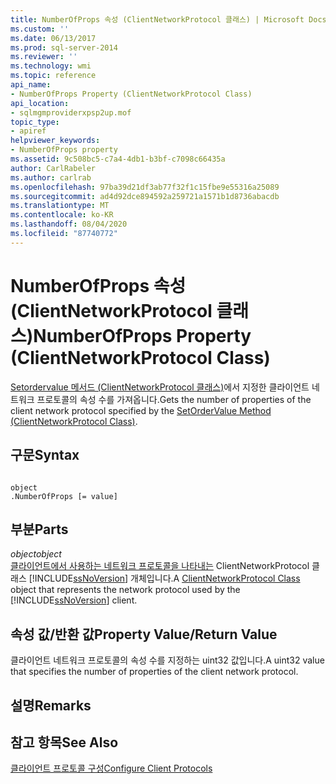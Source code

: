 ```yaml
---
title: NumberOfProps 속성 (ClientNetworkProtocol 클래스) | Microsoft Docs
ms.custom: ''
ms.date: 06/13/2017
ms.prod: sql-server-2014
ms.reviewer: ''
ms.technology: wmi
ms.topic: reference
api_name:
- NumberOfProps Property (ClientNetworkProtocol Class)
api_location:
- sqlmgmproviderxpsp2up.mof
topic_type:
- apiref
helpviewer_keywords:
- NumberOfProps property
ms.assetid: 9c508bc5-c7a4-4db1-b3bf-c7098c66435a
author: CarlRabeler
ms.author: carlrab
ms.openlocfilehash: 97ba39d21df3ab77f32f1c15fbe9e55316a25089
ms.sourcegitcommit: ad4d92dce894592a259721a1571b1d8736abacdb
ms.translationtype: MT
ms.contentlocale: ko-KR
ms.lasthandoff: 08/04/2020
ms.locfileid: "87740772"
---
```

# <a name="numberofprops-property-clientnetworkprotocol-class"></a><span data-ttu-id="988e4-102">NumberOfProps 속성(ClientNetworkProtocol 클래스)</span><span class="sxs-lookup"><span data-stu-id="988e4-102">NumberOfProps Property (ClientNetworkProtocol Class)</span></span>
  <span data-ttu-id="988e4-103">[Setordervalue 메서드 (ClientNetworkProtocol 클래스)](clientnetworkprotocol-class.md)에서 지정한 클라이언트 네트워크 프로토콜의 속성 수를 가져옵니다.</span><span class="sxs-lookup"><span data-stu-id="988e4-103">Gets the number of properties of the client network protocol specified by the [SetOrderValue Method (ClientNetworkProtocol Class)](clientnetworkprotocol-class.md).</span></span>  
  
## <a name="syntax"></a><span data-ttu-id="988e4-104">구문</span><span class="sxs-lookup"><span data-stu-id="988e4-104">Syntax</span></span>  
  
```  
  
object  
.NumberOfProps [= value]  
```  
  
## <a name="parts"></a><span data-ttu-id="988e4-105">부분</span><span class="sxs-lookup"><span data-stu-id="988e4-105">Parts</span></span>  
 <span data-ttu-id="988e4-106">*object*</span><span class="sxs-lookup"><span data-stu-id="988e4-106">*object*</span></span>  
 <span data-ttu-id="988e4-107">[클라이언트에서 사용하는 네트워크 프로토콜을 나타내는](clientnetworkprotocol-class.md) ClientNetworkProtocol 클래스 [!INCLUDE[ssNoVersion](../../../includes/ssnoversion-md.md)] 개체입니다.</span><span class="sxs-lookup"><span data-stu-id="988e4-107">A [ClientNetworkProtocol Class](clientnetworkprotocol-class.md) object that represents the network protocol used by the [!INCLUDE[ssNoVersion](../../../includes/ssnoversion-md.md)] client.</span></span>  
  
## <a name="property-valuereturn-value"></a><span data-ttu-id="988e4-108">속성 값/반환 값</span><span class="sxs-lookup"><span data-stu-id="988e4-108">Property Value/Return Value</span></span>  
 <span data-ttu-id="988e4-109">클라이언트 네트워크 프로토콜의 속성 수를 지정하는 uint32 값입니다.</span><span class="sxs-lookup"><span data-stu-id="988e4-109">A uint32 value that specifies the number of properties of the client network protocol.</span></span>  
  
## <a name="remarks"></a><span data-ttu-id="988e4-110">설명</span><span class="sxs-lookup"><span data-stu-id="988e4-110">Remarks</span></span>  
  
## <a name="see-also"></a><span data-ttu-id="988e4-111">참고 항목</span><span class="sxs-lookup"><span data-stu-id="988e4-111">See Also</span></span>  
 [<span data-ttu-id="988e4-112">클라이언트 프로토콜 구성</span><span class="sxs-lookup"><span data-stu-id="988e4-112">Configure Client Protocols</span></span>](https://technet.microsoft.com/library/ms181035.aspx)  
  
  
